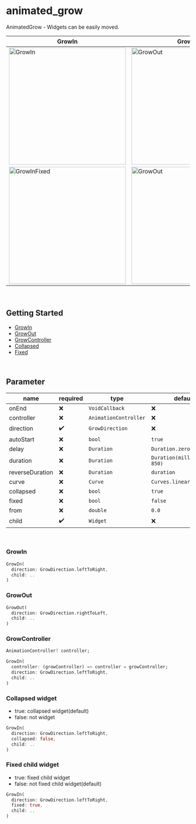 # animated_grow
AnimatedGrow - Widgets can be easily moved.

|GrowIn|GrowOut|
|-|-|
|<img src="https://github.com/user-attachments/assets/3aab7800-5513-4324-a0e7-ffef2c5f5528" alt="GrowIn"  width="320">|<img src="https://github.com/user-attachments/assets/ec587eec-34e4-4717-8b3b-e346ec218bd6" alt="GrowOut" width="320">|
|<img src="https://github.com/user-attachments/assets/44b58bf6-2319-42a6-bdb3-82aca69890fc" alt="GrowInFixed"  width="320">|<img src="https://github.com/user-attachments/assets/aa9637a5-0c63-4dcc-a5c9-3fb0032b8094" alt="GrowOut" width="320">|

<br/>

## Getting Started
- [GrowIn](#growin)
- [GrowOut](#growout)
- [GrowController](#growcontroller)
- [Collapsed](#collapsed-widget)
- [Fixed](#fixed-child-widget)

<br/>

## Parameter
| name            | required           | type                  | default                       |
|-----------------|--------------------|-----------------------|-------------------------------|
| onEnd           | :x:                | `VoidCallback`        | :x:                           |
| controller      | :x:                | `AnimationController` | :x:                           |
| direction       | :heavy_check_mark: | `GrowDirection`       | :x:                           |
| autoStart       | :x:                | `bool`                | `true`                        |
| delay           | :x:                | `Duration`            | `Duration.zero`               |
| duration        | :x:                | `Duration`            | `Duration(milliseconds: 850)` |
| reverseDuration | :x:                | `Duration`            | `duration`                    |
| curve           | :x:                | `Curve`               | `Curves.linear`               |
| collapsed       | :x:                | `bool`                | `true`                        |
| fixed           | :x:                | `bool`                | `false`                       |
| from            | :x:                | `double`              | `0.0`                         |
| child           | :heavy_check_mark: | `Widget`              | :x:                           | 

<br/>

### GrowIn
```dart
GrowIn(
  direction: GrowDirection.leftToRight,
  child: ..
)
```

### GrowOut
```dart
GrowOut(
  direction: GrowDirection.rightToLeft,
  child: ..
)
```

### GrowController
```dart
AnimationController? controller;

GrowIn(
  controller: (growController) => controller = growController;
  direction: GrowDirection.leftToRight,
  child: ..
)
```

### Collapsed widget
- true: collapsed widget(default)
- false: not widget

```dart
GrowIn(
  direction: GrowDirection.leftToRight,
  collapsed: false,
  child: ..
)
```

### Fixed child widget
- true: fixed child widget
- false: not fixed child widget(default)

```dart
GrowIn(
  direction: GrowDirection.leftToRight,
  fixed: true,
  child: ..
)
```